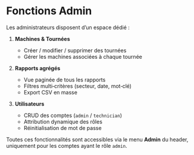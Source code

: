 # Fonctions Admin

Les administrateurs disposent d’un espace dédié :

1. **Machines & Tournées**  
   - Créer / modifier / supprimer des tournées  
   - Gérer les machines associées à chaque tournée  

2. **Rapports agrégés**  
   - Vue paginée de tous les rapports  
   - Filtres multi‑critères (secteur, date, mot‑clé)  
   - Export CSV en masse  

3. **Utilisateurs**  
   - CRUD des comptes (`admin` / `technician`)  
   - Attribution dynamique des rôles  
   - Réinitialisation de mot de passe  

Toutes ces fonctionnalités sont accessibles via le menu **Admin** du header, uniquement pour les comptes ayant le rôle `admin`.  
